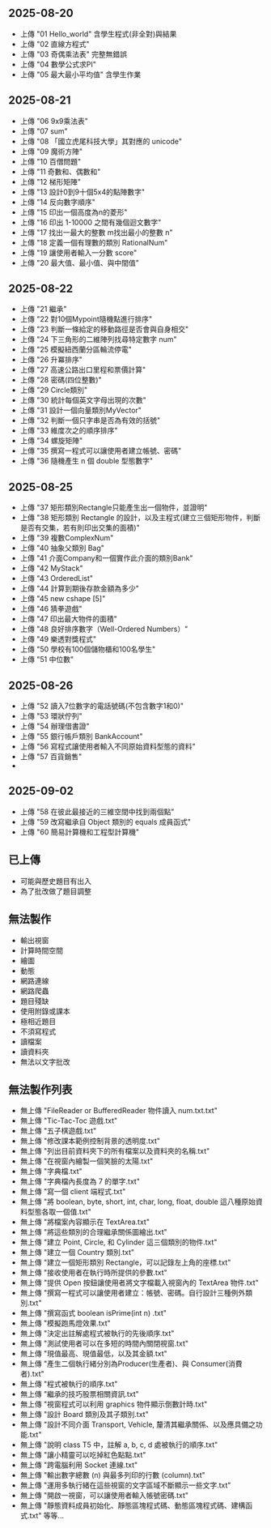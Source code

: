 ## 2025-08-20
- 上傳 "01 Hello_world" 含學生程式(非全對)與結果
- 上傳 "02 直線方程式"
- 上傳 "03 奇偶乘法表" 完整無錯誤
- 上傳 "04 數學公式求PI"
- 上傳 "05 最大最小平均值" 含學生作業
  
## 2025-08-21
- 上傳 "06 9x9乘法表"
- 上傳 "07 sum"
- 上傳 "08 「國立虎尾科技大學」其對應的 unicode"
- 上傳 "09 魔術方陣"
- 上傳 "10 百僧問題"
- 上傳 "11 奇數和、偶數和"
- 上傳 "12 梯形矩陣"
- 上傳 "13 設計0到9十個5x4的點陣數字"
- 上傳 "14 反向數字順序"
- 上傳 "15 印出一個高度為n的菱形"
- 上傳 "16 印出 1-10000 之間有幾個迴文數字"
- 上傳 "17 找出一最大的整數 m找出最小的整數 n"
- 上傳 "18 定義一個有理數的類別 RationalNum"
- 上傳 "19 讓使用者輸入一分數 score"
- 上傳 "20 最大值、最小值、與中間值"

## 2025-08-22
- 上傳 "21 繼承"
- 上傳 "22 對10個Mypoint隨機點進行排序"
- 上傳 "23 判斷一條給定的移動路徑是否會與自身相交"
- 上傳 "24 下三角形的二維陣列找尋特定數字 num"
- 上傳 "25 模擬紐西蘭分區輪流停電"
- 上傳 "26 升冪排序"
- 上傳 "27 高速公路出口里程和票價計算"
- 上傳 "28 密碼(四位整數)"
- 上傳 "29 Circle類別"
- 上傳 "30 統計每個英文字母出現的次數"
- 上傳 "31 設計一個向量類別MyVector"
- 上傳 "32 判斷一個只字串是否為有效的括號"
- 上傳 "33 維度次之的順序排序"
- 上傳 "34 螺旋矩陣"
- 上傳 "35 撰寫一程式可以讓使用者建立帳號、密碼"
- 上傳 "36 隨機產生 n 個 double 型態數字"

## 2025-08-25
- 上傳 "37 矩形類別Rectangle只能產生出一個物件，並證明"
- 上傳 "38 矩形類別 Rectangle 的設計，以及主程式(建立三個矩形物件，判斷是否有交集，若有則印出交集的面積)"
- 上傳 "39 複數ComplexNum"
- 上傳 "40 抽象父類別 Bag"
- 上傳 "41 介面Company和一個實作此介面的類別Bank"
- 上傳 "42 MyStack"
- 上傳 "43 OrderedList"
- 上傳 "44 計算到期後存款金額為多少"
- 上傳 "45 new cshape [5]"
- 上傳 "46 猜拳遊戲"
- 上傳 "47 印出最大物件的面積"
- 上傳 "48 良好排序數字（Well-Ordered Numbers）"
- 上傳 "49 樂透對獎程式"
- 上傳 "50 學校有100個儲物櫃和100名學生"
- 上傳 "51 中位數"

## 2025-08-26
- 上傳 "52 讀入7位數字的電話號碼(不包含數字1和0)"
- 上傳 "53 環狀佇列"
- 上傳 "54 辦理借書證"
- 上傳 "55 銀行帳戶類別 BankAccount"
- 上傳 "56 寫程式讓使用者輸入不同原始資料型態的資料"
- 上傳 "57 百貨銷售"
- 
## 2025-09-02
- 上傳 "58 在彼此最接近的三維空間中找到兩個點"
- 上傳 "59 改寫繼承自 Object 類別的  equals 成員函式"
- 上傳 "60 簡易計算機和工程型計算機"

## 已上傳
- 可能與歷史題目有出入
- 為了批改做了題目調整

## 無法製作
- 輸出視窗
- 計算時間空間
- 繪圖
- 動態
- 網路連線
- 網路爬蟲
- 題目殘缺
- 使用附錄或課本
- 極相近題目
- 不須寫程式
- 讀檔案
- 讀資料夾
- 無法以文字批改

## 無法製作列表
- 無上傳 "FileReader or BufferedReader 物件讀入 num.txt.txt"
- 無上傳 "Tic-Tac-Toc 遊戲.txt"
- 無上傳 "五子棋遊戲.txt"
- 無上傳 "修改課本範例控制背景的透明度.txt"
- 無上傳 "列出目前資料夾下的所有檔案以及資料夾的名稱.txt"
- 無上傳 "在視窗內繪製一個笑臉的太陽.txt"
- 無上傳 "字典檔.txt"
- 無上傳 "字典檔內長度為 7 的單字.txt"
- 無上傳 "寫一個 client 端程式.txt"
- 無上傳 "將 boolean, byte, short, int, char, long, float, double 這八種原始資料型態各取一個值.txt"
- 無上傳 "將檔案內容顯示在 TextArea.txt"
- 無上傳 "將這些類別的合理繼承關係圖繪出.txt"
- 無上傳 "建立 Point, Circle, 和 Cylinder 這三個類別的物件.txt"
- 無上傳 "建立一個 Country 類別.txt"
- 無上傳 "建立一個矩形類別 Rectangle，可以記錄左上角的座標.txt"
- 無上傳 "接收使用者在執行時所提供的參數.txt"
- 無上傳 "提供 Open 按鈕讓使用者將文字檔載入視窗內的 TextArea 物件.txt"
- 無上傳 "撰寫一程式可以讓使用者建立：帳號、密碼。自行設計三種例外類別.txt"
- 無上傳 "撰寫函式 boolean isPrime(int n) .txt"
- 無上傳 "模擬跑馬燈效果.txt"
- 無上傳 "決定出註解處程式被執行的先後順序.txt"
- 無上傳 "測試使用者可以在多短的時間內關閉視窗.txt"
- 無上傳 "現值最高、現值最低，以及其金額.txt"
- 無上傳 "產生二個執行緒分別為Producer(生產者)、與 Consumer(消費者).txt"
- 無上傳 "程式被執行的順序.txt"
- 無上傳 "繼承的技巧股票相關資訊.txt"
- 無上傳 "視窗程式可以利用 graphics 物件顯示倒數計時.txt"
- 無上傳 "設計 Board 類別及其子類別.txt"
- 無上傳 "設計不同介面 Transport,  Vehicle, 釐清其繼承關係、以及應具備之功能.txt"
- 無上傳 "說明 class T5 中，註解 a, b, c, d 處被執行的順序.txt"
- 無上傳 "讓小精靈可以吃掉紅色點點.txt"
- 無上傳 "跨電腦利用 Socket 連線.txt"
- 無上傳 "輸出數字總數 (n) 與最多列印的行數 (column).txt"
- 無上傳 "運用多執行緒在這些視窗的文字區域不斷顯示一些文字.txt"
- 無上傳 "開啟一視窗，可以讓使用者輸入帳號密碼.txt"
- 無上傳 "靜態資料成員初始化、靜態區塊程式碼、動態區塊程式碼、建構函式.txt"
等等...

